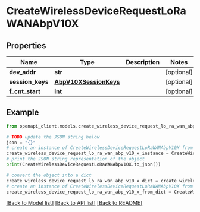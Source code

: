 # CreateWirelessDeviceRequestLoRaWANAbpV10X


## Properties

Name | Type | Description | Notes
------------ | ------------- | ------------- | -------------
**dev_addr** | **str** |  | [optional] 
**session_keys** | [**AbpV10XSessionKeys**](AbpV10XSessionKeys.md) |  | [optional] 
**f_cnt_start** | **int** |  | [optional] 

## Example

```python
from openapi_client.models.create_wireless_device_request_lo_ra_wan_abp_v10_x import CreateWirelessDeviceRequestLoRaWANAbpV10X

# TODO update the JSON string below
json = "{}"
# create an instance of CreateWirelessDeviceRequestLoRaWANAbpV10X from a JSON string
create_wireless_device_request_lo_ra_wan_abp_v10_x_instance = CreateWirelessDeviceRequestLoRaWANAbpV10X.from_json(json)
# print the JSON string representation of the object
print(CreateWirelessDeviceRequestLoRaWANAbpV10X.to_json())

# convert the object into a dict
create_wireless_device_request_lo_ra_wan_abp_v10_x_dict = create_wireless_device_request_lo_ra_wan_abp_v10_x_instance.to_dict()
# create an instance of CreateWirelessDeviceRequestLoRaWANAbpV10X from a dict
create_wireless_device_request_lo_ra_wan_abp_v10_x_from_dict = CreateWirelessDeviceRequestLoRaWANAbpV10X.from_dict(create_wireless_device_request_lo_ra_wan_abp_v10_x_dict)
```
[[Back to Model list]](../README.md#documentation-for-models) [[Back to API list]](../README.md#documentation-for-api-endpoints) [[Back to README]](../README.md)


